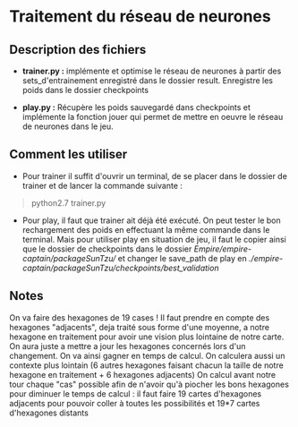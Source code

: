 # Traitement du réseau de neurones

## Description des fichiers

  * **trainer.py :** implémente et optimise le réseau de neurones à partir des sets_d'entrainement enregistré dans le dossier result. Enregistre les poids dans le dossier checkpoints

  * **play.py :** Récupère les poids sauvegardé dans checkpoints et implémente la fonction jouer qui permet de mettre en oeuvre le réseau de neurones dans le jeu.

## Comment les utiliser

  * Pour trainer il suffit d'ouvrir un terminal, de se placer dans le dossier de trainer et de lancer la commande suivante :
  > python2.7 trainer.py  

  * Pour play, il faut que trainer ait déjà été exécuté. On peut tester le bon rechargement des poids en effectuant la même commande dans le terminal.
  Mais pour utiliser play en situation de jeu, il faut le copier ainsi que le dossier de checkpoints dans le dossier *Empire/empire-captain/packageSunTzu/* et changer le save_path de play en *./empire-captain/packageSunTzu/checkpoints/best_validation*

## Notes

On va faire des hexagones de 19 cases !
Il faut prendre en compte des hexagones "adjacents", deja traité sous forme d'une moyenne, a notre hexagone en traitement pour avoir une vision plus lointaine de notre carte. On aura juste a mettre a jour les hexagones concernés lors d'un changement. On va ainsi gagner en temps de calcul.
On calculera aussi un contexte plus lointain (6 autres hexagones faisant chacun la taille de notre hexagone en traitement + 6 hexagones adjacents)
On calcul avant notre tour chaque "cas" possible afin de n'avoir qu'à piocher les bons hexagones pour diminuer le temps de calcul : il faut faire 19 cartes d'hexagones adjacents pour pouvoir coller à toutes les possibilités et 19*7 cartes d'hexagones distants

